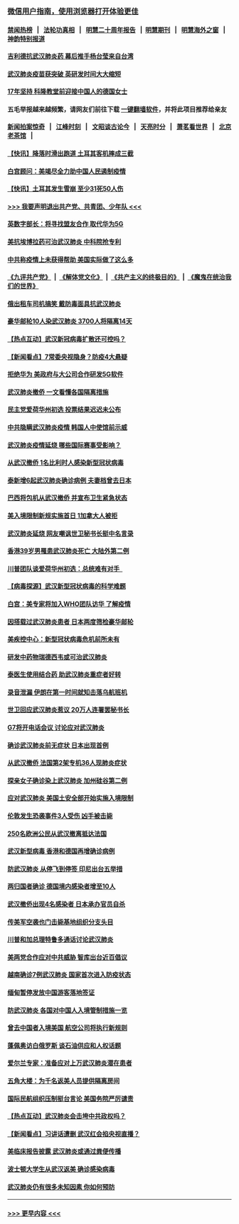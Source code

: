 ### [微信用户指南，使用浏览器打开体验更佳](https://github.com/gfw-breaker/banned-news1/blob/master/indexes/wechat-guide.md?t=0)
#### [禁闻热榜](热点新闻.md?t=0)  &nbsp;&nbsp;|&nbsp;&nbsp; [法轮功真相](https://github.com/gfw-breaker/truth/blob/master/README.md?t=0) &nbsp;&nbsp;|&nbsp;&nbsp; [明慧二十周年报告](https://github.com/gfw-breaker/mh-reports/blob/master/README.md?t=0) &nbsp;&nbsp;|&nbsp;&nbsp;[明慧期刊](https://github.com/gfw-breaker/mh-qikan) &nbsp;&nbsp;|&nbsp;&nbsp; [明慧海外之窗](https://github.com/gfw-breaker/mh-news/blob/master/README.md?t=0) &nbsp;&nbsp;|&nbsp;&nbsp; [神韵特别报道](https://github.com/gfw-breaker/mh-news/blob/master/shenyun.md?t=0)
#### [吉利德抗武汉肺炎药 幕后推手杨台莹来自台湾](../pages/nsc418/n11847064.md?t=02060511) 
#### [武汉肺炎疫苗获突破 英研发时间大大缩短](../pages/nsc418/n11846915.md?t=02060511) 
#### [17年坚持 科隆教堂前迎接中国人的德国女士](../pages/nsc418/n11846781.md?t=02060511) 
#### 五毛举报越来越频繁，请网友们前往下载 [一键翻墙软件](https://github.com/gfw-breaker/ssr-accounts)，并将此项目推荐给亲友
#### [新闻拍案惊奇](https://github.com/gfw-breaker/banned-news1/blob/master/pages/link4.md) &nbsp;&nbsp;|&nbsp;&nbsp; [江峰时刻](https://github.com/gfw-breaker/banned-news1/blob/master/pages/link4.md) &nbsp;&nbsp;|&nbsp;&nbsp; [文昭谈古论今](https://github.com/gfw-breaker/banned-news1/blob/master/pages/link4.md) &nbsp;&nbsp;|&nbsp;&nbsp; [天亮时分](https://github.com/gfw-breaker/banned-news1/blob/master/pages/link4.md) &nbsp;&nbsp;|&nbsp;&nbsp; [萧茗看世界](https://github.com/gfw-breaker/banned-news1/blob/master/pages/link4.md) &nbsp;&nbsp;|&nbsp;&nbsp; [北京老茶馆](https://github.com/gfw-breaker/banned-news1/blob/master/pages/link4.md) &nbsp;&nbsp;|&nbsp;&nbsp; 
#### [【快讯】降落时滑出跑道 土耳其客机摔成三截](../pages/nsc418/n11847021.md?t=02060511) 
#### [白宫顾问：美竭尽全力助中国人民遏制疫情](../pages/nsc418/n11846756.md?t=02060511) 
#### [【快讯】土耳其发生雪崩 至少31死50人伤](../pages/nsc418/n11846680.md?t=02060511) 
#### [>>> 我要声明退出共产党、共青团、少年队 <<<](https://github.com/begood0513/goodnews/blob/master/quit/letter.md) 
#### [英数字部长：将寻找盟友合作 取代华为5G](../pages/nsc418/n11846485.md?t=02060511) 
#### [美抗埃博拉药可治武汉肺炎 中科院抢专利](../pages/nsc418/n11846409.md?t=02060511) 
#### [中共称疫情上未获得帮助 美国实际做了这么多](../pages/nsc418/n11846008.md?t=02060511) 
#### [《九评共产党》](https://github.com/begood0513/9ping.md/blob/master/README.md) &nbsp;|&nbsp; [《解体党文化》](../../../../jtdwh.md/blob/master/README.md)  &nbsp;|&nbsp; [《共产主义的终极目的》](../../../../gczydzjmd.md/blob/master/README.md) &nbsp;|&nbsp; [《魔鬼在统治我们的世界》](../../../../mgztzwmdsj.md/blob/master/README.md) 
#### [俄出租车司机搞笑 戴防毒面具抗武汉肺炎](../pages/nsc418/n11845703.md?t=02060511) 
#### [豪华邮轮10人染武汉肺炎 3700人将隔离14天](../pages/nsc418/n11845543.md?t=02060511) 
#### [【热点互动】武汉新冠病毒扩散还可控吗？](../pages/nsc418/n11844750.md?t=02060511) 
#### [【新闻看点】7常委央视隐身？防疫4大悬疑](../pages/nsc418/n11844611.md?t=02060511) 
#### [拒绝华为 美政府与大公司合作研发5G软件](../pages/nsc418/n11844625.md?t=02060511) 
#### [武汉肺炎撤侨 一文看懂各国隔离措施](../pages/nsc418/n11844216.md?t=02060511) 
#### [民主党爱荷华州初选 投票结果迟迟未公布](../pages/nsc418/n11844207.md?t=02060511) 
#### [中共隐瞒武汉肺炎疫情 韩国人中使馆前示威](../pages/nsc418/n11844084.md?t=02060511) 
#### [武汉肺炎疫情延烧 哪些国际赛事受影响？](../pages/nsc418/n11843958.md?t=02060511) 
#### [从武汉撤侨 1名比利时人感染新型冠状病毒](../pages/nsc418/n11843977.md?t=02060511) 
#### [泰新增6起武汉肺炎确诊病例 夫妻档曾去日本](../pages/nsc418/n11843900.md?t=02060511) 
#### [巴西将包机从武汉撤侨 并宣布卫生紧急状态](../pages/nsc418/n11843418.md?t=02060511) 
#### [美入境限制新规实施首日 1加拿大人被拒](../pages/nsc418/n11843058.md?t=02060511) 
#### [武汉肺炎延烧 网友嘲讽世卫秘书长挺中名言录](../pages/nsc418/n11843056.md?t=02060511) 
#### [香港39岁男罹患武汉肺炎死亡 大陆外第二例](../pages/nsc418/n11843026.md?t=02060511) 
#### [川普团队谈爱荷华州初选：总统难有对手  ](../pages/nsc418/n11842867.md?t=02060511) 
#### [【病毒探源】武汉新型冠状病毒的科学难题](../pages/nsc418/n11842176.md?t=02060511) 
#### [白宫：美专家将加入WHO团队访华 了解疫情](../pages/nsc418/n11842198.md?t=02060511) 
#### [因搭载过武汉肺炎患者 日本两度筛检豪华邮轮](../pages/nsc418/n11842447.md?t=02060511) 
#### [美疾控中心：新型冠状病毒危机前所未有](../pages/nsc418/n11842406.md?t=02060511) 
#### [研发中药物瑞德西韦或可治武汉肺炎](../pages/nsc418/n11842100.md?t=02060511) 
#### [泰医生使用结合药 助武汉肺炎重症者好转](../pages/nsc418/n11842096.md?t=02060511) 
#### [录音泄漏 伊朗在第一时间就知击落乌航班机](../pages/nsc418/n11842002.md?t=02060511) 
#### [世卫回应武汉肺炎惹议 20万人连署罢秘书长](../pages/nsc418/n11841664.md?t=02060511) 
#### [G7将开电话会议 讨论应对武汉肺炎](../pages/nsc418/n11841658.md?t=02060511) 
#### [确诊武汉肺炎前无症状 日本出现首例](../pages/nsc418/n11841567.md?t=02060511) 
#### [从武汉撤侨 法国第2架专机36人现肺炎症状](../pages/nsc418/n11841382.md?t=02060511) 
#### [探亲女子确诊染上武汉肺炎 加州硅谷第二例](../pages/nsc418/n11839784.md?t=02060511) 
#### [应对武汉肺炎 美国土安全部开始实施入境限制](../pages/nsc418/n11839729.md?t=02060511) 
#### [伦敦发生恐袭事件3人受伤 凶手被击毙](../pages/nsc418/n11839442.md?t=02060511) 
#### [250名欧洲公民从武汉撤离抵达法国](../pages/nsc418/n11839438.md?t=02060511) 
#### [武汉新型病毒 香港和德国再增确诊病例](../pages/nsc418/n11839381.md?t=02060511) 
#### [防武汉肺炎 从停飞到停签 印尼出台五举措](../pages/nsc418/n11839282.md?t=02060511) 
#### [两归国者确诊 德国境内感染者增至10人](../pages/nsc418/n11839164.md?t=02060511) 
#### [武汉撤侨出现4名感染者 日本承办官员自杀](../pages/nsc418/n11839044.md?t=02060511) 
#### [传美军空袭也门击毙基地组织分支头目](../pages/nsc418/n11839210.md?t=02060511) 
#### [川普和加总理特鲁多通话讨论武汉肺炎](../pages/nsc418/n11839128.md?t=02060511) 
#### [美两党合作应对中共威胁 智库出台近百倡议](../pages/nsc418/n11838437.md?t=02060511) 
#### [越南确诊7例武汉肺炎 国家首次进入防疫状态](../pages/nsc418/n11838860.md?t=02060511) 
#### [缅甸暂停发放中国游客落地签证](../pages/nsc418/n11838730.md?t=02060511) 
#### [防武汉肺炎 各国对中国人入境管制措施一览](../pages/nsc418/n11838726.md?t=02060511) 
#### [曾去中国者入境美国 航空公司将执行新规则](../pages/nsc418/n11838375.md?t=02060511) 
#### [蓬佩奥访白俄罗斯 谈石油供应和人权话题](../pages/nsc418/n11838242.md?t=02060511) 
#### [爱尔兰专家：准备应对上万武汉肺炎潜在患者](../pages/nsc418/n11837978.md?t=02060511) 
#### [五角大楼：为千名返美人员提供隔离房间](../pages/nsc418/n11837831.md?t=02060511) 
#### [国际民航组织压制挺台言论 美国务院严厉谴责](../pages/nsc418/n11837791.md?t=02060511) 
#### [【热点互动】武汉肺炎会击垮中共政权吗？](../pages/nsc418/n11837779.md?t=02060511) 
#### [【新闻看点】习讲话遭删 武汉红会掐央视直播？](../pages/nsc418/n11837573.md?t=02060511) 
#### [美临床报告披露 武汉肺炎或通过粪便传播](../pages/nsc418/n11837626.md?t=02060511) 
#### [波士顿大学生从武汉返美 确诊感染病毒](../pages/nsc418/n11837580.md?t=02060511) 
#### [武汉肺炎仍有很多未知因素 你如何预防](../pages/nsc418/n11837666.md?t=02060511) 

----
#### [ >>> 更早内容 <<< ](../indexes/nsc418-earlier.md)
